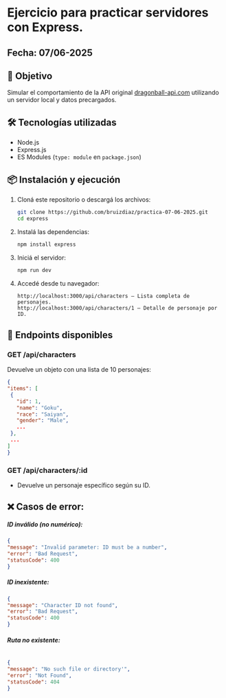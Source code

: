 ﻿# Ejercicio para practicar servidores con Express.
## Fecha: 07/06-2025

## 🚀 Objetivo

Simular el comportamiento de la API original [dragonball-api.com](https://dragonball-api.com/api/characters) utilizando un servidor local y datos precargados.

## 🛠️ Tecnologías utilizadas

- Node.js
- Express.js
- ES Modules (`type: module` en `package.json`)

## 📦 Instalación y ejecución

1. Cloná este repositorio o descargá los archivos:
   ```bash
   git clone https://github.com/bruizdiaz/practica-07-06-2025.git
   cd express
   ```
2. Instalá las dependencias:

   ```bash
   npm install express
   ```
3. Iniciá el servidor:

   ```bash
   npm run dev
   ```
4. Accedé desde tu navegador:

   ```
   http://localhost:3000/api/characters – Lista completa de personajes.
   http://localhost:3000/api/characters/1 – Detalle de personaje por ID.
   ```

## 🔄 Endpoints disponibles
### GET /api/characters
Devuelve un objeto con una lista de 10 personajes:
   ```json
   {
  "items": [
    {
      "id": 1,
      "name": "Goku",
      "race": "Saiyan",
      "gender": "Male",
      ...
    },
    ...
  ]
   }
   ```
### GET /api/characters/:id
- Devuelve un personaje específico según su ID.

## ❌ Casos de error:
##### ID inválido (no numérico):
   ```json
{
  "message": "Invalid parameter: ID must be a number",
  "error": "Bad Request",
  "statusCode": 400
}
   ```
##### ID inexistente:
   ```json
{
  "message": "Character ID not found",
  "error": "Bad Request",
  "statusCode": 400
}
   ```
##### Ruta no existente:
   ```json

{
  "message": "No such file or directory'",
  "error": "Not Found",
  "statusCode": 404
}
   ```
